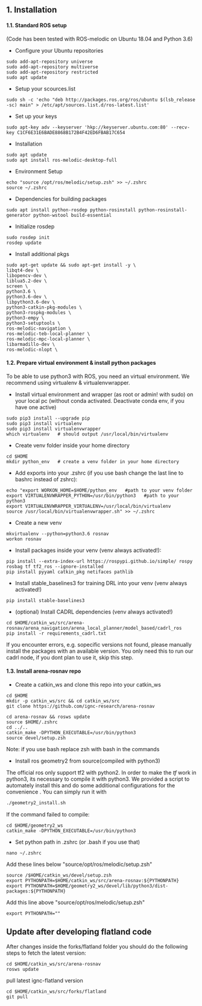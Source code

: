 ## 1. Installation
#### 1.1. Standard ROS setup
(Code has been tested with ROS-melodic on Ubuntu 18.04 and Python 3.6)

* Configure your Ubuntu repositories
```
sudo add-apt-repository universe
sudo add-apt-repository multiverse
sudo add-apt-repository restricted
sudo apt update
```

* Setup your scources.list
```
sudo sh -c 'echo "deb http://packages.ros.org/ros/ubuntu $(lsb_release -sc) main" > /etc/apt/sources.list.d/ros-latest.list'
```

*	Set up your keys
```
sudo apt-key adv --keyserver 'hkp://keyserver.ubuntu.com:80' --recv-key C1CF6E31E6BADE8868B172B4F42ED6FBAB17C654
```

*	Installation
```
sudo apt update
sudo apt install ros-melodic-desktop-full
```

* Environment Setup
```
echo "source /opt/ros/melodic/setup.zsh" >> ~/.zshrc
source ~/.zshrc
```

*	Dependencies for building packages
```
sudo apt install python-rosdep python-rosinstall python-rosinstall-generator python-wstool build-essential
```

* Initialize rosdep
```
sudo rosdep init
rosdep update
```

* Install additional pkgs 
```
sudo apt-get update && sudo apt-get install -y \
libqt4-dev \
libopencv-dev \
liblua5.2-dev \
screen \
python3.6 \
python3.6-dev \
libpython3.6-dev \
python3-catkin-pkg-modules \
python3-rospkg-modules \
python3-empy \
python3-setuptools \
ros-melodic-navigation \
ros-melodic-teb-local-planner \
ros-melodic-mpc-local-planner \
libarmadillo-dev \
ros-melodic-nlopt \
```

#### 1.2. Prepare virtual environment & install python packages
To be able to use python3 with ROS, you need an virtual environment. We recommend using virtualenv & virtualenvwrapper. 

* Install virtual environment and wrapper (as root or admin! with sudo) on your local pc (without conda activated. Deactivate conda env, if you have one active)
```
sudo pip3 install --upgrade pip
sudo pip3 install virtualenv
sudo pip3 install virtualenvwrapper
which virtualenv   # should output /usr/local/bin/virtualenv  
```

* Create venv folder inside your home directory
```
cd $HOME
mkdir python_env   # create a venv folder in your home directory 
```

* Add exports into your .zshrc (if you use bash change the last line to bashrc instead of zshrc):
```
echo "export WORKON_HOME=$HOME/python_env   #path to your venv folder
export VIRTUALENVWRAPPER_PYTHON=/usr/bin/python3   #path to your python3 
export VIRTUALENVWRAPPER_VIRTUALENV=/usr/local/bin/virtualenv
source /usr/local/bin/virtualenvwrapper.sh" >> ~/.zshrc
```

* Create a new venv
```
mkvirtualenv --python=python3.6 rosnav
workon rosnav
```

* Install packages inside your venv (venv always activated!):
```
pip install --extra-index-url https://rospypi.github.io/simple/ rospy rosbag tf tf2_ros --ignore-installed
pip install pyyaml catkin_pkg netifaces pathlib
```     

* Install stable_baselines3 for training DRL into your venv (venv always activated!)
```
pip install stable-baselines3
```
* (optional) Install CADRL dependencies (venv always activated!) 
```
cd $HOME/catkin_ws/src/arena-rosnav/arena_navigation/arena_local_planner/model_based/cadrl_ros
pip install -r requirements_cadrl.txt
```
If you encounter errors, e.g. sopecific versions not found, please manually install the packages with an available version.
  You only need this to run our cadrl node, if you dont plan to use it, skip this step.

#### 1.3. Install arena-rosnav repo
* Create a catkin_ws and clone this repo into your catkin_ws 
````
cd $HOME
mkdir -p catkin_ws/src && cd catkin_ws/src
git clone https://github.com/ignc-research/arena-rosnav

cd arena-rosnav && rosws update
source $HOME/.zshrc
cd ../.. 
catkin_make -DPYTHON_EXECUTABLE=/usr/bin/python3
source devel/setup.zsh
````
Note: if you use bash replace zsh with bash in the commands

* Install ros geometry2 from source(compiled with python3) 

The official ros only support tf2 with python2. In order to make the *tf* work in python3, its necessary to compile it with python3. We provided a script to automately install this
and do some additional configurations for the convenience . You can simply run it with 
```bash
./geometry2_install.sh
```

If the command failed to compile:
```
cd $HOME/geometry2_ws
catkin_make -DPYTHON_EXECUTABLE=/usr/bin/python3
```

* Set python path in .zshrc (or .bash if you use that)
```
nano ~/.zshrc
```
Add these lines below "source/opt/ros/melodic/setup.zsh"
```
source /$HOME/catkin_ws/devel/setup.zsh
export PYTHONPATH=$HOME/catkin_ws/src/arena-rosnav:${PYTHONPATH}
export PYTHONPATH=$HOME/geometry2_ws/devel/lib/python3/dist-packages:${PYTHONPATH}
```
Add this line above "source/opt/ros/melodic/setup.zsh"
```
export PYTHONPATH=""
```

## Update after developing flatland code
After changes inside the forks/flatland folder you should do the following steps to fetch the latest version:
```
cd $HOME/catkin_ws/src/arena-rosnav
rosws update
```
pull latest ignc-flatland version 
```
cd $HOME/catkin_ws/src/forks/flatland
git pull
```
